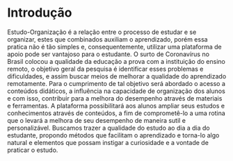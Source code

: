 # Introdução 

Estudo-Organização é a relação entre o processo de estudar e se organizar, estes que combinados auxiliam o aprendizado, porém essa pratica não é tão simples e, consequentemente, utilizar uma plataforma de apoio pode ser vantajoso para o estudante. 
O surto de Coronavírus no Brasil colocou a qualidade da educação a prova com a instituição do ensino remoto, o objetivo geral da pesquisa é identificar esses problemas e dificuldades, e assim buscar meios de melhorar a qualidade do aprendizado remotamente. 
Para o cumprimento de tal objetivo será abordado o  acesso a conteúdos didáticos, a influência na capacidade de organização dos alunos e com isso, contribuir para a melhora do desempenho através de materiais e ferramentas. A plataforma possibilitará aos alunos 
ampliar seus estudos e conhecimentos através de conteúdos, a fim de comprometê-lo a uma rotina que o levará a melhora de seu desempenho de maneira sutil e personalizável. Buscamos trazer a qualidade do estudo ao dia a dia do estudante, propondo métodos que
facilitam o aprendizado e torna-lo algo natural e elementos que possam instigar a curiosidade e a vontade de praticar o estudo.
